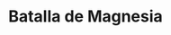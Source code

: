﻿---
title: "Batalla de Magnesia"
permalink: periodes_77.html
layout: periode
dataInici: -190
sidebar: periodes
pares:
  - 56:
    title: "Guerra Siria"
    dataInici: "(-192)"
    dataFi: "(-188)"

fills:
jocsPrincipals:
  - title: "Clash of Empires: Magnesia 190BC"
    bggId: 28671

jocsEscenaris:
jocsEpoca:
  - title: "SPQR"
    bggId: 21551
    escenari: "Magnesia"

  - title: "Lost Battles"
    bggId: 83325
    escenari: "Magnesia"

  - title: "Ancient Battles Deluxe Expansion Kit 1: Elephants at War"
    bggId: 37563
    escenari: "Magnesia"

jocsEpocaEscenaris:
---
